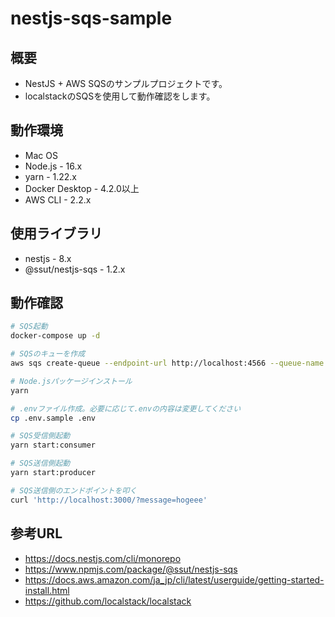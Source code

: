 # nestjs-sqs-sample

## 概要

- NestJS + AWS SQSのサンプルプロジェクトです。
- localstackのSQSを使用して動作確認をします。

## 動作環境

- Mac OS
- Node.js - 16.x
- yarn - 1.22.x
- Docker Desktop - 4.2.0以上
- AWS CLI - 2.2.x

## 使用ライブラリ

- nestjs - 8.x
- @ssut/nestjs-sqs - 1.2.x

## 動作確認

```bash
# SQS起動
docker-compose up -d

# SQSのキューを作成
aws sqs create-queue --endpoint-url http://localhost:4566 --queue-name sample-queue --profile localstack

# Node.jsパッケージインストール
yarn

# .envファイル作成。必要に応じて.envの内容は変更してください
cp .env.sample .env

# SQS受信側起動
yarn start:consumer

# SQS送信側起動
yarn start:producer

# SQS送信側のエンドポイントを叩く
curl 'http://localhost:3000/?message=hogeee'
```

## 参考URL

- https://docs.nestjs.com/cli/monorepo
- https://www.npmjs.com/package/@ssut/nestjs-sqs
- https://docs.aws.amazon.com/ja_jp/cli/latest/userguide/getting-started-install.html
- https://github.com/localstack/localstack

